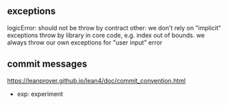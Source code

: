 


## exceptions

logicError: should not be throw by contract
other: we don't rely on "implicit" exceptions throw by library in core code, e.g. index out of bounds. we always throw our own exceptions for "user input" error

## commit messages

https://leanprover.github.io/lean4/doc/commit_convention.html

+ exp: experiment